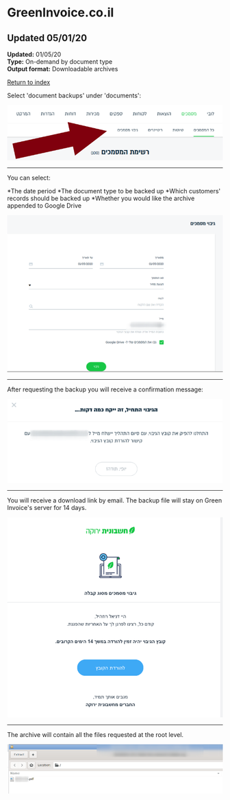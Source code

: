 # GreenInvoice.co.il

## Updated 05/01/20

**Updated:** 01/05/20 <br/>
**Type:** On-demand by document type <br/>
**Output format:** Downloadable archives 

[Return to index](https://github.com/danielrosehilljlm/CloudBackupApproaches)

Select 'document backups' under 'documents':

![Backups](/images/green1.png)

<hr>

You can select:

*The date period
*The document type to be backed up
*Which customers' records should be backed up
*Whether you would like the archive appended to Google Drive 

![Backups](/images/green2.png)

<hr>

After requesting the backup you will receive a confirmation message:

![Backups](/images/green3.png)

<hr>

You will receive a download link by email. The backup file will stay on Green Invoice's server for 14 days. 

![Backups](/images/green4.png)

<hr>

The archive will contain all the files requested at the root level. 

![Backups](/images/green5.png)
